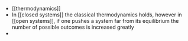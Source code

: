 - [[thermodynamics]]
- In [[closed systems]] the classical thermodynamics holds, however in [[open systems]], if one pushes a system far from its equilibrium the number of possible outcomes is increased greatly
- 